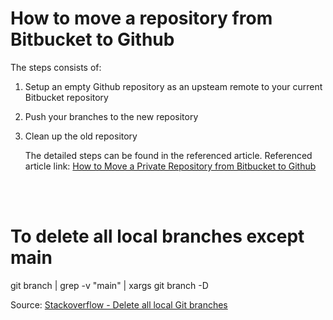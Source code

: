 # How to move a repository from Bitbucket to Github


The steps consists of:

1. Setup an empty Github repository as an upsteam remote to your current Bitbucket repository
2. Push your branches to the new repository
3. Clean up the old repository
   
   
   The detailed steps can be found in the referenced article.
   Referenced article link: [How to Move a Private Repository from Bitbucket to Github](https://medium.com/collaborne-engineering/how-to-migrate-a-private-repository-from-bitbucket-to-github-6cddedd5d73)

<br />
<br />

# To delete all local branches except main


git branch | grep -v "main" | xargs git branch -D


Source: [Stackoverflow - Delete all local Git branches](https://stackoverflow.com/a/26152200)
